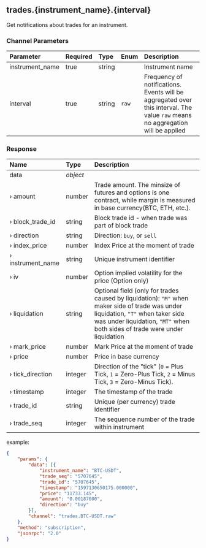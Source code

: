## trades.{instrument_name}.{interval}

Get notifications about trades for an instrument.

### Channel Parameters

| Parameter       | Required | Type   | Enum  | Description                                                  |
| :-------------- | :------- | :----- | :---- | :----------------------------------------------------------- |
| instrument_name | true     | string |       | Instrument name                                              |
| interval        | true     | string | `raw` | Frequency of notifications. Events will be aggregated over this interval. The value `raw` means no aggregation will be applied |

### Response

| Name              | Type     | Description                                                  |
| :---------------- | :------- | :----------------------------------------------------------- |
| data              | *object* |                                                              |
| › amount          | number   | Trade amount. The minsize of futures and options is one contract, while margin is measured in base currency(BTC, ETH, etc.). |
| › block_trade_id  | string   | Block trade id - when trade was part of block trade          |
| › direction       | string   | Direction: `buy`, or `sell`                                  |
| › index_price     | number   | Index Price at the moment of trade                           |
| › instrument_name | string   | Unique instrument identifier                                 |
| › iv              | number   | Option implied volatility for the price (Option only)        |
| › liquidation     | string   | Optional field (only for trades caused by liquidation): `"M"` when maker side of trade was under liquidation, `"T"` when taker side was under liquidation, `"MT"` when both sides of trade were under liquidation |
| › mark_price      | number   | Mark Price at the moment of trade                            |
| › price           | number   | Price in base currency                                       |
| › tick_direction  | integer  | Direction of the "tick" (`0` = Plus Tick, `1` = Zero-Plus Tick, `2` = Minus Tick, `3` = Zero-Minus Tick). |
| › timestamp       | integer  | The timestamp of the trade                                   |
| › trade_id        | string   | Unique (per currency) trade identifier                       |
| › trade_seq       | integer  | The sequence number of the trade within instrument           |

example:

```json
{
	"params": {
		"data": [{
			"instrument_name": "BTC-USDT",
			"trade_seq": "5707645",
			"trade_id": "5707645",
			"timestamp": "1597130650175.000000",
			"price": "11733.145",
			"amount": "0.00187000",
			"direction": "buy"
		}],
		"channel": "trades.BTC-USDT.raw"
	},
	"method": "subscription",
	"jsonrpc": "2.0"
}
```

